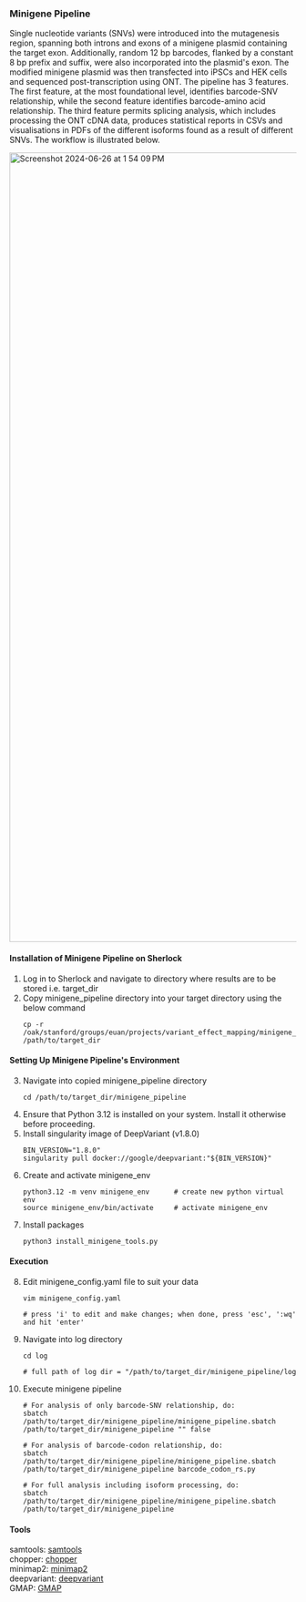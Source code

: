 ### Minigene Pipeline
Single nucleotide variants (SNVs) were introduced into the mutagenesis region, spanning both introns and exons of a minigene plasmid containing the target exon. Additionally, random 12 bp barcodes, flanked by a constant 8 bp prefix and suffix, were also incorporated into the plasmid's exon. The modified minigene plasmid was then transfected into iPSCs and HEK cells and sequenced post-transcription using ONT. The pipeline has 3 features. The first feature, at the most foundational level, identifies barcode-SNV relationship, while the second feature identifies barcode-amino acid relationship. The third feature permits splicing analysis, which includes processing the ONT cDNA data, produces statistical reports in CSVs and visualisations in PDFs of the different isoforms found as a result of different SNVs. The workflow is illustrated below.

<img width="1386" alt="Screenshot 2024-06-26 at 1 54 09 PM" src="https://github.com/AshleyLab/VxE_Map/assets/96602087/956a3e16-a8a3-4c5c-8070-8db5cdf986ec">

#### Installation of Minigene Pipeline on Sherlock
1. Log in to Sherlock and navigate to directory where results are to be stored i.e. target_dir
2. Copy minigene_pipeline directory into your target directory using the below command  
   ```  
   cp -r /oak/stanford/groups/euan/projects/variant_effect_mapping/minigene_pipeline /path/to/target_dir
#### Setting Up Minigene Pipeline's Environment
3. Navigate into copied minigene_pipeline directory
   ```
   cd /path/to/target_dir/minigene_pipeline
4. Ensure that Python 3.12 is installed on your system. Install it otherwise before proceeding.
5. Install singularity image of DeepVariant (v1.8.0)
   ```
   BIN_VERSION="1.8.0"
   singularity pull docker://google/deepvariant:"${BIN_VERSION}"
6. Create and activate minigene_env 
   ```
   python3.12 -m venv minigene_env      # create new python virtual env
   source minigene_env/bin/activate     # activate minigene_env
7. Install packages
   ```
   python3 install_minigene_tools.py
#### Execution
8. Edit minigene_config.yaml file to suit your data
   ```
   vim minigene_config.yaml
   
   # press 'i' to edit and make changes; when done, press 'esc', ':wq' and hit 'enter'
9. Navigate into log directory
   ```
   cd log

   # full path of log dir = "/path/to/target_dir/minigene_pipeline/log
10. Execute minigene pipeline
    ```
    # For analysis of only barcode-SNV relationship, do:
    sbatch /path/to/target_dir/minigene_pipeline/minigene_pipeline.sbatch /path/to/target_dir/minigene_pipeline "" false
    
    # For analysis of barcode-codon relationship, do:
    sbatch /path/to/target_dir/minigene_pipeline/minigene_pipeline.sbatch /path/to/target_dir/minigene_pipeline barcode_codon_rs.py
    
    # For full analysis including isoform processing, do:
    sbatch /path/to/target_dir/minigene_pipeline/minigene_pipeline.sbatch /path/to/target_dir/minigene_pipeline
#### Tools
samtools: [samtools](https://github.com/samtools/samtools)  
chopper: [chopper](https://github.com/wdecoster/chopper)  
minimap2: [minimap2](https://github.com/lh3/minimap)  
deepvariant: [deepvariant](https://github.com/google/deepvariant)   
GMAP: [GMAP](http://research-pub.gene.com/gmap)